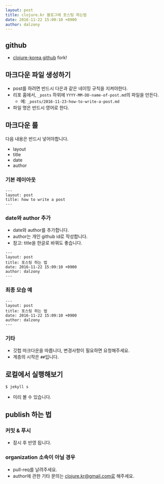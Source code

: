 ```yaml
---
layout: post
title: clojure.kr 블로그에 포스팅 하는법
date: 2016-11-22 15:09:10 +0900
author: dalzony
---
```


## github

-  [clojure-korea github] fork!

## 마크다운 파일 생성하기

- post를 하려면 반드시 다은과 같은 네이밍 규칙을 지켜야한다.
- 리포 홈에서, `_posts` 하위에 `YYYY-MM-DD-name-of-post.md`의 파일을 만든다.
  - 예:  `_posts/2016-11-23-how-to-write-a-post.md`
- 파일 명은 반드시 영어로 한다.

## 마크다운 룰

다음 내용은 반드시 넣어야합니다.

- layout
- title
- date
- author

### 기본 레이아웃

```
---
layout: post
title: how to write a post
---
```

### date와 author 추가

- date와 author를 추가합니다.
- author는 개인 github id로 작성합니다.
- 참고: title을 한글로 바꿔도 좋습니다.

```
---
layout: post
title: 포스팅 하는 법
date: 2016-11-22 15:09:10 +0900
author: dalzony
---
```

### 최종 모습 예

```
---
layout: post
title: 포스팅 하는 법
date: 2016-11-22 15:09:10 +0900
author: dalzony
---
```

### 기타

- 깃헙 마크다운을 따릅니다, 변경사항이 필요하면 요청해주세요.
- 계층의 시작은 `##`입니다.

## 로컬에서 실행해보기

```
$ jekyll s
```

- 미리 볼 수 있습니다.

## publish 하는 법

### 커밋 & 푸시

- 잠시 후 반영 됩니다.


### organization 소속이 아닐 경우

- pull-req를 날려주세요.
- author에 관한 기타 문의는 clojure.kr@gmail.com로 해주세요.


[clojure-korea github]: https://github.com/clojure-korea/clojure.kr
